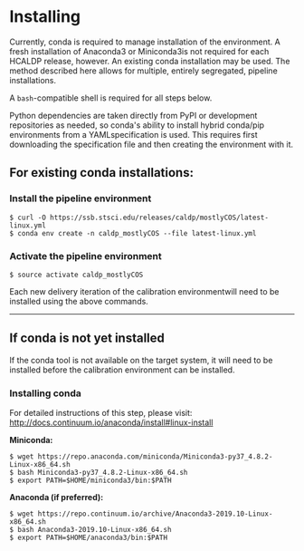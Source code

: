 # Installing
Currently, conda is required to manage installation of the environment. A fresh installation of Anaconda3 or Miniconda3is not required for each HCALDP release, however.  An existing conda installation may be used. The method described here
 allows for multiple, entirely segregated, pipeline installations.

A `bash`-compatible shell is required for all steps below.

Python dependencies are taken directly from PyPI or development repositories as needed, so conda's ability to install hybrid conda/pip environments from a YAMLspecification is used. This requires first downloading the specification file and then creating the environment with it.

## For existing conda installations:

### Install the pipeline environment
```
$ curl -O https://ssb.stsci.edu/releases/caldp/mostlyCOS/latest-linux.yml
$ conda env create -n caldp_mostlyCOS --file latest-linux.yml
```
### Activate the pipeline environment

```
$ source activate caldp_mostlyCOS
```

Each new delivery iteration of the calibration environmentwill need to be installed using the above commands.

------

## If conda is not yet installed
 
If the conda tool is not available on the target system, it will need to be
installed before the calibration environment can be installed.
 
### Installing conda
 
For detailed instructions of this step, please visit: http://docs.continuum.io/anaconda/install#linux-install
 
**Miniconda:**
 
```
$ wget https://repo.anaconda.com/miniconda/Miniconda3-py37_4.8.2-Linux-x86_64.sh
$ bash Miniconda3-py37_4.8.2-Linux-x86_64.sh
$ export PATH=$HOME/miniconda3/bin:$PATH
```
 
**Anaconda (if preferred):**
 
```
$ wget https://repo.continuum.io/archive/Anaconda3-2019.10-Linux-x86_64.sh
$ bash Anaconda3-2019.10-Linux-x86_64.sh
$ export PATH=$HOME/anaconda3/bin:$PATH
```
